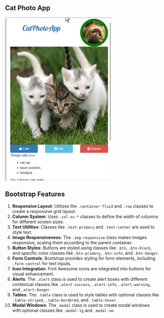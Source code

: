 ## Cat Photo App
![](cat-photo-app.gif)

## Bootstrap Features

1. **Responsive Layout**: Utilizes the `.container-fluid` and `.row` classes to create a responsive grid layout.
2. **Column System**: Uses `.col-xs-*` classes to define the width of columns for different screen sizes.
3. **Text Utilities**: Classes like `.text-primary` and `.text-center` are used to style text.
4. **Image Responsiveness**: The `.img-responsive` class makes images responsive, scaling them according to the parent container.
5. **Button Styles**: Buttons are styled using classes like `.btn`, `.btn-block`, and specific color classes like `.btn-primary`, `.btn-info`, and `.btn-danger`.
6. **Form Controls**: Bootstrap provides styling for form elements, including `.form-control` for text inputs.
7. **Icon Integration**: Font Awesome icons are integrated into buttons for visual enhancement.
8. **Alerts**: The `.alert` class is used to create alert boxes with different contextual classes like `.alert-success`, `.alert-info`, `.alert-warning`, and `.alert-danger`.
9. **Tables**: The `.table` class is used to style tables with optional classes like `.table-striped`, `.table-bordered`, and `.table-hover`.
10. **Modal Windows**: The `.modal` class is used to create modal windows with optional classes like `.modal-lg` and `.modal-sm`.
